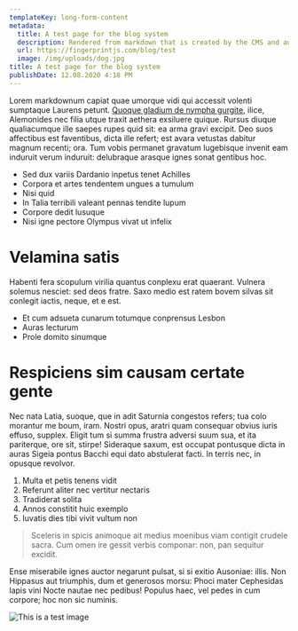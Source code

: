 ```yaml
---
templateKey: long-form-content
metadata:
  title: A test page for the blog system
  description: Rendered from markdown that is created by the CMS and automagically published to GitHub. It just works! (except when it doesn't)
  url: https://fingerprintjs.com/blog/test
  image: /img/uploads/dog.jpg
title: A test page for the blog system
publishDate: 12.08.2020 4:18 PM
---
```


Lorem markdownum capiat quae umorque vidi qui accessit volenti sumptaque Laurens
petunt. [Quoque gladium de nympha gurgite](https://www.google.com), ilice, Alemonides nec filia utque
traxit aethera exsiluere quique. Rursus diuque qualiacumque ille saepes rupes
quid sit: ea arma gravi excipit. Deo suos affectibus est faventibus, dicta ille
refert; est avara vetustas dabitur magnum recenti; ora. Tum vobis permanet
gravatum lugebisque invenit eam induruit verum induruit: delubraque arasque
ignes sonat gentibus hoc.

- Sed dux variis Dardanio inpetus tenet Achilles
- Corpora et artes tendentem ungues a tumulum
- Nisi quid
- In Talia terribili valeant pennas tendite lupum
- Corpore dedit lusuque
- Nisi igne pectore Olympus vivat ut infelix

# Velamina satis

Habenti fera scopulum virilia quantus conplexu erat quaerant. Vulnera solemus
nesciet: sed deos fratre. Saxo medio est ratem bovem silvas sit conlegit iactis,
neque, et e est.

- Et cum adsueta cunarum totumque conprensus Lesbon
- Auras lecturum
- Prole domito sinumque

# Respiciens sim causam certate gente

Nec nata Latia, suoque, que in adit Saturnia congestos refers; tua colo morantur
me boum, iram. Nostri opus, aratri quam consequar obvius iuris effuso, supplex.
Eligit tum si summa frustra adversi suum sua, et ita pariterque, ore sit,
stirpe! Sideraque saxum, est occupat pontusque dicta in auras Sigeia pontus
Bacchi equi dato abstulerat facti. In terris nec, in opusque revolvor.

1. Multa et petis tenens vidit
2. Referunt aliter nec vertitur nectaris
3. Tradiderat solita
4. Annos constitit huic exemplo
5. Iuvatis dies tibi vivit vultum non

> Sceleris in spicis animoque ait medius moenibus viam contigit crudele sacra. Cum
> omen ire gessit verbis componar: non, pan sequitur excidit.

Ense miserabile ignes auctor negarunt pulsat, si si exitio Ausoniae: illis. Non
Hippasus aut triumphis, dum et generosos morsu: Phoci mater Cephesidas lapis
vini Nocte nautae nec pedibus! Populus haec, vel pedes in cum corpore; hoc non
sic numinis.

![This is a test image](/img/uploads/blog-index.jpg 'Test image')

